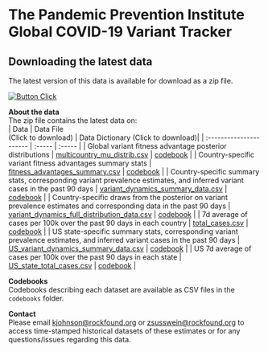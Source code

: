 # The Pandemic Prevention Institute Global COVID-19 Variant Tracker
## Downloading the latest data
The latest version of this data is available for download as a zip file. 

[![Button Click]](https://ppi-variant-dynamics.s3.amazonaws.com/public_zip_file/latest_data_files.zip)

<b>About the data</b> <br>
The zip file contains the latest data on:
<br>
| Data                                                          | Data File <br>(Click to download) | Data Dictionary (Click to download)|
| :----------------------  | :----- | :----- |
| Global variant fitness advantage posterior distributions | [multicountry_mu_distrib.csv](https://ppi-variant-dynamics.s3.amazonaws.com/latest_data/multicountry_mu_distrib.csv) | [codebook](codebooks/codebook_multicountry_mu_distrib.csv) |
| Country-specific variant fitness advantages summary stats | [fitness_advantages_summary.csv](https://ppi-variant-dynamics.s3.amazonaws.com/latest_data/fitness_advantages_summary.csv) | [codebook](codebooks/codebook_fitness_advantages_summary.csv) |
| Country-specific summary stats, corresponding variant prevalence estimates, and inferred variant cases in the past 90 days | [variant_dynamics_summary_data.csv](https://ppi-variant-dynamics.s3.amazonaws.com/latest_data/variant_dynamics_summary_data.csv) | [codebook](codebooks/codebook_variant_dynamics_summary_data.csv) |
| Country-specific draws from the posterior on variant prevalence estimates and corresponding data in the past 90 days | [variant_dynamics_full_distribution_data.csv](https://ppi-variant-dynamics.s3.amazonaws.com/latest_data/variant_dynamics_full_distribution_data.csv) | [codebook](codebooks/codebook_variant_dynamics_full_distribution_data.csv) |
| 7d average of cases per 100k over the past 90 days in each country | [total_cases.csv](https://ppi-variant-dynamics.s3.amazonaws.com/latest_data/total_cases.csv) | [codebook](codebooks/codebook_total_cases.csv) |
| US state-specific summary stats, corresponding variant prevalence estimates, and inferred variant cases in the past 90 days | [US_variant_dynamics_summary_data.csv](https://ppi-variant-dynamics.s3.amazonaws.com/US_only/latest_data/US_variant_dynamics_summary_data.csv) | [codebook](codebooks/codebook_US_state_variant_dynamics_summary_data.csv) |
| US 7d average of cases per 100k over the past 90 days in each state | [US_state_total_cases.csv](https://ppi-variant-dynamics.s3.amazonaws.com/US_only/latest_data/US_state_total_cases.csv) | [codebook](codebooks/codebook_US_state_total_cases.csv) |


<b>Codebooks</b> <br>
Codebooks describing each dataset are available as CSV files in the `codebooks` folder.


<b>Contact</b> <br>
Please email kjohnson@rockfound.org or zsusswein@rockfound.org to access time-stamped historical datasets of these estimates or for any questions/issues regarding this data.


[Button Click]: https://img.shields.io/badge/-Download%20Data!-37a779?style=for-the-badge

